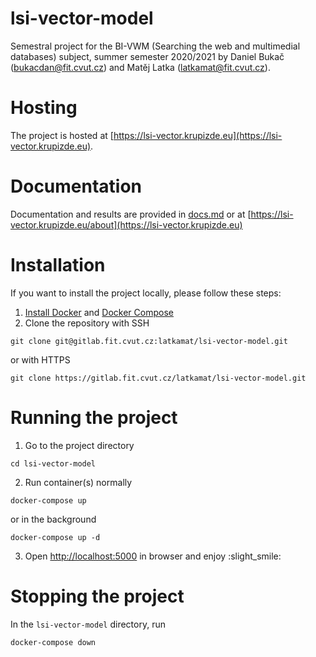 # lsi-vector-model

Semestral project for the BI-VWM (Searching the web and multimedial databases) subject, summer semester 2020/2021 by
Daniel Bukač ([bukacdan@fit.cvut.cz](mailto:bukacdan@fit.cvut.cz)) and Matěj Latka ([latkamat@fit.cvut.cz](mailto:latkamat@fit.cvut.cz)).

# Hosting
The project is hosted at [https://lsi-vector.krupizde.eu](https://lsi-vector.krupizde.eu).

# Documentation
Documentation and results are provided in [docs.md](https://gitlab.fit.cvut.cz/latkamat/lsi-vector-model/blob/master/docs/docs.md) or at [https://lsi-vector.krupizde.eu/about](https://lsi-vector.krupizde.eu)

# Installation
If you want to install the project locally, please follow these steps:
1. [Install Docker](https://docs.docker.com/get-docker/) and [Docker Compose](https://docs.docker.com/compose/install/)
2. Clone the repository with SSH
```shell
git clone git@gitlab.fit.cvut.cz:latkamat/lsi-vector-model.git  
```
or with HTTPS
```shell
git clone https://gitlab.fit.cvut.cz/latkamat/lsi-vector-model.git
```
# Running the project
1. Go to the project directory
```shell
cd lsi-vector-model
```
2. Run container(s) normally
```shell
docker-compose up
```
or in the background 
```shell
docker-compose up -d
```
3. Open [http://localhost:5000](http://localhost:5000) in browser and enjoy :slight_smile:

# Stopping the project
In the `lsi-vector-model` directory, run
```shell
docker-compose down
```


